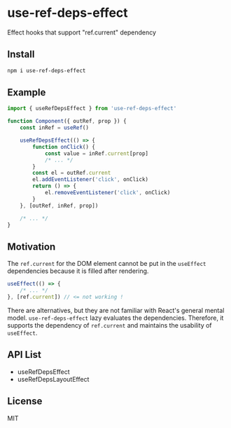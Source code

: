 # use-ref-deps-effect

Effect hooks that support "ref.current" dependency

## Install

```sh
npm i use-ref-deps-effect
```

## Example

```js
import { useRefDepsEffect } from 'use-ref-deps-effect'

function Component({ outRef, prop }) {
    const inRef = useRef()

    useRefDepsEffect(() => {
        function onClick() {
            const value = inRef.current[prop]
            /* ... */
        }
        const el = outRef.current
        el.addEventListener('click', onClick)
        return () => {
            el.removeEventListener('click', onClick)
        }
    }, [outRef, inRef, prop])

    /* ... */
}
```

## Motivation

The `ref.current` for the DOM element cannot be put in the `useEffect` dependencies because it is filled after rendering.

```js
useEffect(() => {
    /* ... */
}, [ref.current]) // <= not working !
```

There are alternatives, but they are not familiar with React's general mental model. `use-ref-deps-effect` lazy evaluates the dependencies. Therefore, it supports the dependency of `ref.current` and maintains the usability of `useEffect`.

## API List

-   useRefDepsEffect
-   useRefDepsLayoutEffect

## License

MIT
